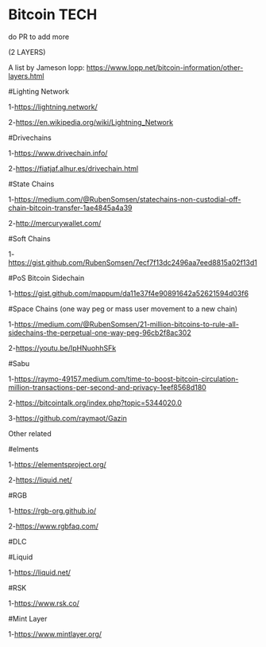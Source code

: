 # Bitcoin TECH 
do PR to add more 

(2 LAYERS)

A list by Jameson lopp: https://www.lopp.net/bitcoin-information/other-layers.html

#Lighting Network

1-https://lightning.network/

2-https://en.wikipedia.org/wiki/Lightning_Network


#Drivechains

1-https://www.drivechain.info/

2-https://fiatjaf.alhur.es/drivechain.html

#State Chains

1-https://medium.com/@RubenSomsen/statechains-non-custodial-off-chain-bitcoin-transfer-1ae4845a4a39

2-http://mercurywallet.com/

#Soft Chains 

1-https://gist.github.com/RubenSomsen/7ecf7f13dc2496aa7eed8815a02f13d1

#PoS Bitcoin Sidechain 

1-https://gist.github.com/mappum/da11e37f4e90891642a52621594d03f6

#Space Chains (one way peg or mass user movement to a new chain)

1-https://medium.com/@RubenSomsen/21-million-bitcoins-to-rule-all-sidechains-the-perpetual-one-way-peg-96cb2f8ac302

2-https://youtu.be/IpHNuohhSFk

#Sabu

1-https://raymo-49157.medium.com/time-to-boost-bitcoin-circulation-million-transactions-per-second-and-privacy-1eef8568d180

2-https://bitcointalk.org/index.php?topic=5344020.0

3-https://github.com/raymaot/Gazin


Other related 

#elments 

1-https://elementsproject.org/

2-https://liquid.net/

#RGB

1-https://rgb-org.github.io/

2-https://www.rgbfaq.com/

#DLC

#Liquid 

1-https://liquid.net/

#RSK

1-https://www.rsk.co/

#Mint Layer 

1-https://www.mintlayer.org/

